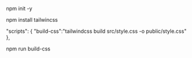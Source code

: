 npm init -y

npm install tailwincss

 "scripts": {
    "build-css":"tailwindcss build src/style.css -o public/style.css"
  },

npm run build-css